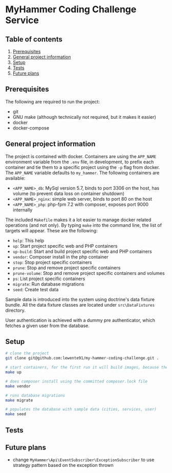 # MyHammer Coding Challenge Service
## Table of contents
1. [Prerequisites](#prerequisites)
2. [General project information](#general-project-information)
3. [Setup](#general-project-information)
4. [Tests](#tests)
5. [Future plans](#future-plans)

## Prerequisites
The following are required to run the project:
- git
- GNU make (although technically not required, but it makes it easier)
- docker
- docker-compose

## General project information
The project is contained with docker. Containers are using the `APP_NAME` environment variable from the `.env`
file, in development, to prefix each container and tie them to a specific project using the `-p` flag from docker. The
`APP_NAME` variable defaults to `my_hammer`.
The following containers are available:
- `<APP_NAME>_db`: MySql version 5.7, binds to port 3306 on the host, has volume (to prevent data loss on container
shutdown)
- `<APP_NAME>_nginx`: simple web server, binds to port 80 on the host
- `<APP_NAME>_php`: php-fpm 7.2 with composer, exposes port 9000 internally

The included `Makefile` makes it a lot easier to manage docker related operations (and not only). By typing `make`
into the command line, the list of targets will appear. These are the following:
- `help`: This help
- `up`: Start project specific web and PHP containers
- `up-build`: Start and build project specific web and PHP containers
- `vendor`: Composer install in the php container
- `stop`: Stop project specific containers
- `prune`: Stop and remove project specific containers
- `prune-volume`: Stop and remove project specific containers and volumes
- `ps`: List project specific containers
- `migrate`: Run database migrations
- `seed`: Create test data

Sample data is introduced into the system using doctrine's data fixture bundle. All the data fixture classes are located
under `src\DataFixtures` directory.

User authentication is achieved with a dummy pre authenticator, which fetches a given user from the database.

## Setup
```bash
# clone the project
git clone git@github.com:lewente91/my-hammer-coding-challenge.git .

# start containers, for the first run it will build images, because they are non-existent
make up

# does composer install using the committed composer.lock file
make vendor

# runs database migrations
make migrate

# populates the database with sample data (cities, services, user)
make seed
```

## Tests

## Future plans
- change `MyHammer\Api\EventSubscriber\ExceptionSubscriber` to use strategy pattern based on the exception thrown
